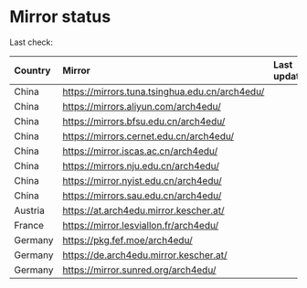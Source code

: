 <script src="./time.js"></script>
# Mirror status
Last check: <script type="text/javascript">localize(1727133653.048227);</script>

|Country|Mirror|Last update|
|:------|:-----|:----------|
|China|https://mirrors.tuna.tsinghua.edu.cn/arch4edu/|<script type="text/javascript">localize(1727116993);</script>|
|China|https://mirrors.aliyun.com/arch4edu/|<script type="text/javascript">localize(1727116993);</script>|
|China|https://mirrors.bfsu.edu.cn/arch4edu/|<script type="text/javascript">localize(1727074106);</script>|
|China|https://mirrors.cernet.edu.cn/arch4edu/|<script type="text/javascript">localize(1727116993);</script>|
|China|https://mirror.iscas.ac.cn/arch4edu/|<script type="text/javascript">localize(1727116993);</script>|
|China|https://mirrors.nju.edu.cn/arch4edu/|<script type="text/javascript">localize(1727030422);</script>|
|China|https://mirror.nyist.edu.cn/arch4edu/|<script type="text/javascript">localize(1727074106);</script>|
|China|https://mirrors.sau.edu.cn/arch4edu/|<script type="text/javascript">localize(1727074106);</script>|
|Austria|https://at.arch4edu.mirror.kescher.at/|<script type="text/javascript">localize(1727116993);</script>|
|France|https://mirror.lesviallon.fr/arch4edu/|<script type="text/javascript">localize(1727074106);</script>|
|Germany|https://pkg.fef.moe/arch4edu/|<script type="text/javascript">localize(1727116993);</script>|
|Germany|https://de.arch4edu.mirror.kescher.at/|<script type="text/javascript">localize(1727116993);</script>|
|Germany|https://mirror.sunred.org/arch4edu/|<script type="text/javascript">localize(1727116993);</script>|

<script src="./tablefilter/tablefilter.js"></script>
<script src="./table.js"></script>